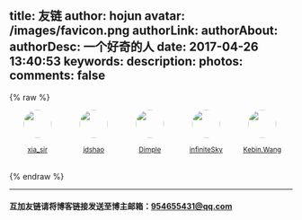 title: 友链
author: hojun
avatar: /images/favicon.png
authorLink:
authorAbout:
authorDesc: 一个好奇的人
date: 2017-04-26 13:40:53
keywords:
description:
photos:
comments: false
---

{% raw %}
<style>
  .link-contentqt {
    padding: 0px !important;
    width: 100%;
  }
  .link-contentqt li {
    text-align: center;
    font-size: 12px;
    width: 100px;
    height: 100px;
    margin-bottom: 10px;
    list-style-type: none;
    float: left;
  }
  .link-contentqt li img {
      height: auto;
      max-width: 100%;
      border-radius: 100%;
      margin-bottom: 5px;
      transition: .5s;
      -webkit-transition: .5s;
      width: 50px;
  }
  .link-contentqt li a:hover img {
      transform: scale(1.2);
  }
  .link-contentqt li span {
      display: block;
      height: 32px;
      line-height: 32px;
  }
  .link-contentqt li a:hover span {
      color: #ffac00;
  }
</style>
<ul class="link-contentqt clearfix">
  <li>
    <a href="https://www.cnblogs.com/xinjianheyi" title="惟其艰难 方显勇毅;惟其笃行 弥足珍贵;惟其磨砺 始得玉成" target="_blank">
      <img src="https://wx4.sinaimg.cn/large/006bYVyvgy1fr1gyl3ofdj309z09z3z3.jpg" width="50" height="50">
      <span class="sitename">xia_sir</span>
    </a>
  </li>
  <li>
    <a href="http://www.jdshao.com/" title="jdshao 的技术小栈" target="_blank">
      <img src="http://jdshao.com/wp-content/uploads/2018/02/avator.jpg" width="50" height="50">
      <span class="sitename">jdshao</span>
    </a>
  </li>
  <li>
    <a href="http://www.bianxiaofeng.com/" title="少年心事当拿云" target="_blank">
      <img src="http://resources.bianxiaofeng.top/authorHead.jpg" width="50" height="50">
      <span class="sitename">Dimple</span>
    </a>
  </li>
  <li>
    <a href="http://blog.boxmoe.cn/" title="infiniteSky - 在自由的天空翱翔" target="_blank">
      <img src="https://wx4.sinaimg.cn/large/006bYVyvgy1fr1gyl3ofdj309z09z3z3.jpg" width="50" height="50">
      <span class="sitename">infiniteSky</span>
    </a>
  </li>
  <li>
    <a href="https://yyping.top/" title="Kebin.Wang - 最萌程序员" target="_blank">
      <img src="http://yyping.top/images/avatar.jpg" width="50" height="50">
      <span class="sitename">Kebin.Wang</span>
    </a>
  </li>
</ul>
{% endraw %}

 ----------

#### 互加友链请将博客链接发送至博主邮箱：<a href="mailto:954655431@qq.com">954655431@qq.com</a>